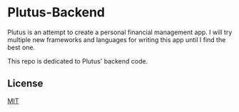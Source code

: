 # Plutus-Backend


Plutus is an attempt to create a personal financial management app. I will try multiple new frameworks and languages for writing this app until I find the best one.

This repo is dedicated to Plutus' backend code.

## License

[MIT](https://choosealicense.com/licenses/mit/)
